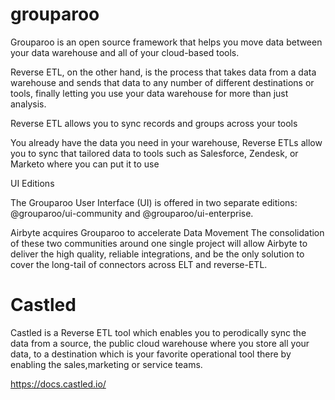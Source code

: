 # grouparoo
 
 
Grouparoo is an open source framework that helps you move data between your data warehouse and all of your cloud-based tools.

Reverse ETL, on the other hand, is the process that takes data from a data warehouse and sends that data to any number of different destinations or tools, finally letting you use your data warehouse for more than just analysis.

Reverse ETL allows you to sync records and groups across your tools

You already have the data you need in your warehouse, Reverse ETLs allow you to sync that tailored data to tools such as Salesforce, Zendesk, or Marketo where you can put it to use 


UI Editions

The Grouparoo User Interface (UI) is offered in two separate editions: @grouparoo/ui-community and @grouparoo/ui-enterprise.

Airbyte acquires Grouparoo to accelerate Data Movement
The consolidation of these two communities around one single project will allow Airbyte to deliver the high quality, reliable integrations, and be the only solution to cover the long-tail of connectors across ELT and reverse-ETL.

# Castled

Castled is a Reverse ETL tool which enables you to perodically sync the data from a source, the public cloud warehouse where you store all your data, to a destination which is your favorite operational tool there by enabling the sales,marketing or service teams.

https://docs.castled.io/